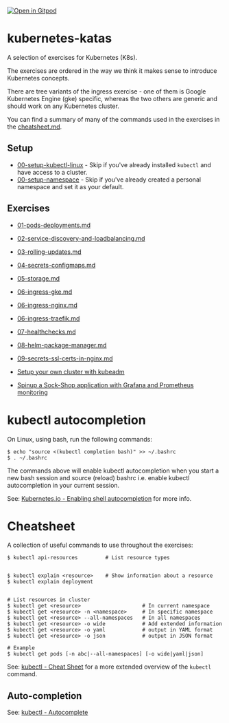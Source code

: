 [![Open in Gitpod](https://gitpod.io/button/open-in-gitpod.svg)](https://gitpod.io/#https://github.com/eficode-academy/kubernetes-katas)

# kubernetes-katas

A selection of exercises for Kubernetes (K8s).

The exercises are ordered in the way we think it makes sense to introduce
Kubernetes concepts.


There are tree variants of the ingress exercise - one of
them is Google Kubernetes Engine (gke) specific, whereas the two others are
generic and should work on any Kubernetes cluster.

You can find a summary of many of the commands used in the exercises in the
[cheatsheet.md](cheatsheet.md).

## Setup

* [00-setup-kubectl-linux](00-setup-kubectl-linux.md) -
    Skip if you've already installed `kubectl` and have access to a cluster.
* [00-setup-namespace](00-setup-namespace.md) -
    Skip if you've already created a personal namespace and set it as your default.

## Exercises

* [01-pods-deployments.md](01-pods-deployments.md)
* [02-service-discovery-and-loadbalancing.md](02-service-discovery-and-loadbalancing.md)
* [03-rolling-updates.md](03-rolling-updates.md)
* [04-secrets-configmaps.md](04-secrets-configmaps.md)
* [05-storage.md](05-storage.md)
* [06-ingress-gke.md](06-ingress-gke.md)
* [06-ingress-nginx.md](06-ingress-nginx.md)
* [06-ingress-traefik.md](06-ingress-traefik.md)
* [07-healthchecks.md](07-healthchecks.md)
* [08-helm-package-manager.md](08-helm-package-manager.md)
* [09-secrets-ssl-certs-in-nginx.md](09-secrets-ssl-certs-in-nginx.md)

* [Setup your own cluster with kubeadm](beyond-this-course-setting-up-your-own.md)
* [Spinup a Sock-Shop application with Grafana and Prometheus monitoring](sock-shop/README.md)

# kubectl autocompletion

On Linux, using bash, run the following commands:

```shell
$ echo "source <(kubectl completion bash)" >> ~/.bashrc
$ . ~/.bashrc
```

The commands above will enable kubectl autocompletion when you start a new bash
    session and source (reload) bashrc i.e. enable kubectl autocompletion in
    your current session.

See:
[Kubernetes.io - Enabling shell autocompletion](https://kubernetes.io/docs/tasks/tools/install-kubectl/#enabling-shell-autocompletion)
for more info.

# Cheatsheet

A collection of useful commands to use throughout the exercises:

```shell
$ kubectl api-resources         # List resource types


$ kubectl explain <resource>    # Show information about a resource
$ kubectl explain deployment


# List resources in cluster
$ kubectl get <resource>                    # In current namespace
$ kubectl get <resource> -n <namespace>     # In specific namespace
$ kubectl get <resource> --all-namespaces   # In all namespaces
$ kubectl get <resource> -o wide            # Add extended information
$ kubectl get <resource> -o yaml            # output in YAML format
$ kubectl get <resource> -o json            # output in JSON format

# Example
$ kubectl get pods [-n abc|--all-namespaces] [-o wide|yaml|json]

```

See: [kubectl - Cheat Sheet](https://kubernetes.io/docs/reference/kubectl/cheatsheet/)
for a more extended overview of the `kubectl` command.

## Auto-completion

See: [kubectl - Autocomplete][kctl-ac]

[kctl-ac]: https://kubernetes.io/docs/reference/kubectl/cheatsheet/#kubectl-autocomplete
